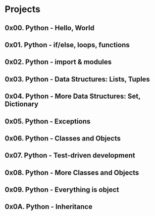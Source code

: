 # Projects

## 0x00. Python - Hello, World

## 0x01. Python - if/else, loops, functions

## 0x02. Python - import & modules

## 0x03. Python - Data Structures: Lists, Tuples

## 0x04. Python - More Data Structures: Set, Dictionary

## 0x05. Python - Exceptions

## 0x06. Python - Classes and Objects

## 0x07. Python - Test-driven development

## 0x08. Python - More Classes and Objects

## 0x09. Python - Everything is object

## 0x0A. Python - Inheritance
